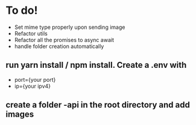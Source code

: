 # To do!

  - Set mime type properly upon sending image
  - Refactor utils
  - Refactor all the promises to async await
  - handle folder creation automatically
  
## run yarn install / npm install. Create a .env with 
  - port={your port}
  - ip={your ipv4}

## create a folder -api in the root directory and add images
